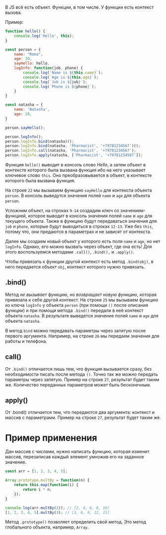 В JS всё есть объект. Функции, в том числе. У функции есть контекст вызова. 

Пример:
```js ln=true
function hello() {
	console.log('Hello', this);
}

const person = {
	name: "Roma",
	age: 30,
	sayHello: hello,
	logInfo: function(job, phone) {
		console.log(`Name is ${this.name}`);
		console.log(`Age is ${this.age}`);
		console.log(`Job is ${job}`);
		console.log(`Phone is ${phone}`);
	}
}

const natasha = {
	name: 'Natasha',
	age: 20,
}

person.sayHello();

person.logInfo();
person.logInfo.bind(natasha)();
person.logInfo.bind(natasha, 'Pharmacist', '+79781234567')();
person.logInfo.call(natasha, 'Pharmacist', '+79781234567');
person.logInfo.apply(natasha, ['Pharmacist', '+79781234567']);
```

Функция `hello()` выводит в консоль слово *Hello*, а затем объект в контексте которого была вызвана функция ибо на него указывает ключевое слово `this`. Оно преобразовывается в объект, в контексте которого была вызвана функция.

На строке `22` мы вызываем функцию `sayHello` для контекста объекта `person`. В консоль выведутся значения полей `name` и `age` для объекта `person`.

Усложним объект, на строках `9-14` создадим ключ со значением-функцией, которое выводит в консоль значения полей `name` и `age` для текущего объекта. Также в функцию будут передаваться значения для `job` и `phone`, которые будут выводиться в строках `12-13`. Уже без `this`, потому что, они предаются в параметрах и не зависят от контекста.

Далее мы создаем новый объект у которого есть поля `name` и `age`, но нет `logInfo`. Однако, его можно вызвать через объект, где она есть! Для этого воспользуемся методами `.call()`, `.bind(),` и `.apply()`.

Чтобы привязать к функции другой контекст есть метод `.bind(obj)`, в него передается объект `obj`, контекст которого нужно привязать.
## .bind()
Метод *не вызывает* функцию, но *возвращает новую функцию*, которая привязала к себе другой контекст. На строке `25` мы вызываем функцию из ключа `logInfo` у объекта `person` (при помощи `()` после описания функции) и при помощи метода `.bind()` передали в неё контекст объекта `natasha`. В результате выведется значение полей `name` и `age` для объекта `natasha`.

В метод `bind` можно передавать параметры через запятую после первого аргумента. Например, на строке `26` мы передаем значения для работы и телефона.

## call()
От `.bind()` отличается лишь тем, что функция вызывается сразу, без необходимости писать после метода `()`. Точно так же можно передать параметры через запятую. Пример на строке `27`, результат будет таким же. Количество переданных параметров может быть бесконечным.

## apply()
От .bond() отличается тем, что передаются два аргумента: контекст и массив с параметрами. Пример на строке `27`, результат будет таким же.

# Пример применения
Дан массив с числами, нужно написать функцию, которая изменит массив, перезаписав каждый элемент умножив его на заданное значение. 

```js ln=true
const arr = [1, 2, 3, 4, 5];

Array.prototype.multBy = function(n) {
	return this.map(function(i) {
		return i * n;
	});
}

console.log(arr.multBy(2)); // [2, 4, 6, 8, 10]
[1, 2, 3, 4, 5].multBy(3); // [3, 6, 9, 12, 15]
```

Метод `.prototype()` позволяет определить свой метод. Это метод глобального объекта, например, `Array`.